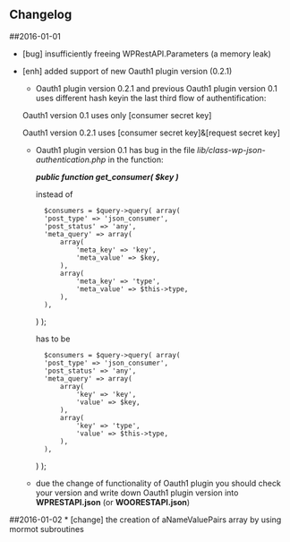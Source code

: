 ## Changelog

##2016-01-01
* [bug] insufficiently freeing WPRestAPI.Parameters (a memory leak) 
* [enh] added support of new Oauth1 plugin version (0.2.1)
	* Oauth1 plugin version 0.2.1 and previous Oauth1 plugin version 0.1 uses different hash keyin the last third flow of authentification:

	 Oauth1 version 0.1 uses only [consumer secret key]

	 Oauth1 version 0.2.1 uses [consumer secret key]&[request secret key]

	* Oauth1 plugin version 0.1 has bug in the file *lib/class-wp-json-authentication.php* in the function:
 
		_**public function get_consumer( $key )**_ 

		instead of 

		    $consumers = $query->query( array(
			'post_type' => 'json_consumer',
			'post_status' => 'any',
			'meta_query' => array(
				array(
					'meta_key' => 'key',
					'meta_value' => $key,
				),
				array(
					'meta_key' => 'type',
					'meta_value' => $this->type,
				),
			),
		) );
		
		has to be

		    $consumers = $query->query( array(
			'post_type' => 'json_consumer',
			'post_status' => 'any',
			'meta_query' => array(
				array(
					'key' => 'key',
					'value' => $key,
				),
				array(
					'key' => 'type',
					'value' => $this->type,
				),
			),
		) );
	
	* due the change of functionality of Oauth1 plugin you should check your version and write down  Oauth1 plugin version into **WPRESTAPI.json** (or **WOORESTAPI.json**)

##2016-01-02
	* [change] the creation of aNameValuePairs array by using mormot subroutines	 	

		 

